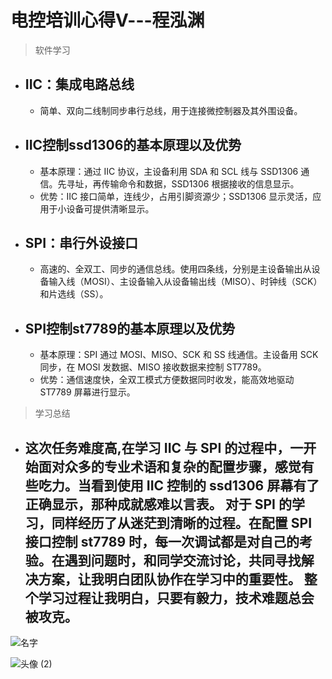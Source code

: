 # 电控培训心得Ⅴ---程泓渊
> 软件学习
- IIC：集成电路总线
  -
  -  简单、双向二线制同步串行总线，用于连接微控制器及其外围设备。
- IIC控制ssd1306的基本原理以及优势
  - 
  - 基本原理：通过 IIC 协议，主设备利用 SDA 和 SCL 线与 SSD1306 通信。先寻址，再传输命令和数据，SSD1306 根据接收的信息显示。
  - 优势：IIC 接口简单，连线少，占用引脚资源少；SSD1306 显示灵活，应用于小设备可提供清晰显示。
- SPI：串行外设接口
  - 
  - 高速的、全双工、同步的通信总线。使用四条线，分别是主设备输出从设备输入线（MOSI）、主设备输入从设备输出线（MISO）、时钟线（SCK）和片选线（SS）。
- SPI控制st7789的基本原理以及优势
  - 
  - 基本原理：SPI 通过 MOSI、MISO、SCK 和 SS 线通信。主设备用 SCK 同步，在 MOSI 发数据、MISO 接收数据来控制 ST7789。
  - 优势：通信速度快，全双工模式方便数据同时收发，能高效地驱动 ST7789 屏幕进行显示。


>学习总结
- 这次任务难度高,在学习 IIC 与 SPI 的过程中，一开始面对众多的专业术语和复杂的配置步骤，感觉有些吃力。当看到使用 IIC 控制的 ssd1306 屏幕有了正确显示，那种成就感难以言表。
对于 SPI 的学习，同样经历了从迷茫到清晰的过程。在配置 SPI 接口控制 st7789 时，每一次调试都是对自己的考验。在遇到问题时，和同学交流讨论，共同寻找解决方案，让我明白团队协作在学习中的重要性。
整个学习过程让我明白，只要有毅力，技术难题总会被攻克。
  -
![名字](https://github.com/user-attachments/assets/a5728bf7-9d81-45c4-83b1-f3cdb451f125)

![头像 (2)](https://github.com/user-attachments/assets/533bd93b-dc93-4c32-ac07-38f4a8bacc7b)
